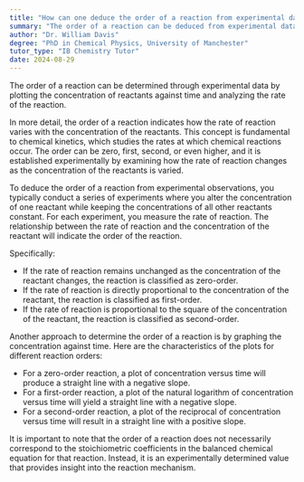 ```yaml
---
title: "How can one deduce the order of a reaction from experimental data?"
summary: "The order of a reaction can be deduced from experimental data by plotting concentration against time and observing the rate of reaction."
author: "Dr. William Davis"
degree: "PhD in Chemical Physics, University of Manchester"
tutor_type: "IB Chemistry Tutor"
date: 2024-08-29
---
```


The order of a reaction can be determined through experimental data by plotting the concentration of reactants against time and analyzing the rate of the reaction.

In more detail, the order of a reaction indicates how the rate of reaction varies with the concentration of the reactants. This concept is fundamental to chemical kinetics, which studies the rates at which chemical reactions occur. The order can be zero, first, second, or even higher, and it is established experimentally by examining how the rate of reaction changes as the concentration of the reactants is varied.

To deduce the order of a reaction from experimental observations, you typically conduct a series of experiments where you alter the concentration of one reactant while keeping the concentrations of all other reactants constant. For each experiment, you measure the rate of reaction. The relationship between the rate of reaction and the concentration of the reactant will indicate the order of the reaction.

Specifically:
- If the rate of reaction remains unchanged as the concentration of the reactant changes, the reaction is classified as zero-order.
- If the rate of reaction is directly proportional to the concentration of the reactant, the reaction is classified as first-order.
- If the rate of reaction is proportional to the square of the concentration of the reactant, the reaction is classified as second-order.

Another approach to determine the order of a reaction is by graphing the concentration against time. Here are the characteristics of the plots for different reaction orders:
- For a zero-order reaction, a plot of concentration versus time will produce a straight line with a negative slope.
- For a first-order reaction, a plot of the natural logarithm of concentration versus time will yield a straight line with a negative slope.
- For a second-order reaction, a plot of the reciprocal of concentration versus time will result in a straight line with a positive slope.

It is important to note that the order of a reaction does not necessarily correspond to the stoichiometric coefficients in the balanced chemical equation for that reaction. Instead, it is an experimentally determined value that provides insight into the reaction mechanism.
    